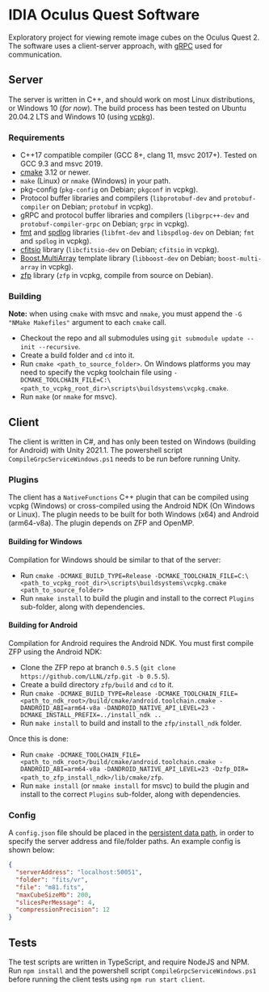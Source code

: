 # IDIA Oculus Quest Software

Exploratory project for viewing remote image cubes on the Oculus Quest 2. The software uses a client-server approach,
with [gRPC](https://grpc.io/) used for communication.

## Server

The server is written in C++, and should work on most Linux distributions, or Windows 10 (_for now_). The build process has been tested on Ubuntu 20.04.2 LTS and Windows 10 (using [vcpkg](https://github.com/microsoft/vcpkg)).

### Requirements

- C++17 compatible compiler (GCC 8+, clang 11, msvc 2017+). Tested on GCC 9.3 and msvc 2019.
- [cmake](https://cmake.org/) 3.12 or newer.
- `make` (Linux) or `nmake` (Windows) in your path.
- pkg-config (`pkg-config` on Debian;  `pkgconf` in vcpkg).
- Protocol buffer libraries and compilers (`libprotobuf-dev` and `protobuf-compiler` on Debian; `protobuf` in vcpkg).
- gRPC and protocol buffer libraries and compilers (`libgrpc++-dev` and `protobuf-compiler-grpc` on Debian; `grpc` in
  vcpkg).
- [fmt](https://github.com/fmtlib/fmt) and [spdlog](https://github.com/gabime/spdlog) libraries (`libfmt-dev`
  and `libspdlog-dev` on Debian; `fmt` and `spdlog` in vcpkg).
- [cfitsio](https://heasarc.gsfc.nasa.gov/fitsio/) library (`libcfitsio-dev` on Debian; `cfitsio` in vcpkg).
- [Boost.MultiArray](https://www.boost.org/doc/libs/1_77_0/libs/multi_array/doc/index.html) template library (`libboost-dev` on Debian; `boost-multi-array` in vcpkg).
- [zfp](https://github.com/LLNL/zfp) library (`zfp` in vcpkg, compile from source on Debian).

### Building

**Note:** when using `cmake` with msvc and `nmake`, you must append the `-G "NMake Makefiles"` argument to each `cmake` call.

- Checkout the repo and all submodules using `git submodule update --init --recursive`.
- Create a build folder and `cd` into it.
- Run `cmake <path_to_source_folder>`. On Windows platforms you may need to specify the vcpkg toolchain file
  using `-DCMAKE_TOOLCHAIN_FILE=C:\<path_to_vcpkg_root_dir>\scripts\buildsystems\vcpkg.cmake`.
- Run `make` (or `nmake` for msvc).

## Client

The client is written in C#, and has only been tested on Windows (building for Android) with Unity 2021.1. The
powershell script `CompileGrpcServiceWindows.ps1` needs to be run before running Unity.

### Plugins
The client has a `NativeFunctions` C++ plugin that can be compiled using vcpkg (Windows) or cross-compiled using the Android NDK (On Windows or Linux).
The plugin needs to be built for both Windows (x64) and Android (arm64-v8a). The plugin depends on ZFP and OpenMP.

#### Building for Windows
Compilation for Windows should be similar to that of the server:
- Run `cmake -DCMAKE_BUILD_TYPE=Release -DCMAKE_TOOLCHAIN_FILE=C:\<path_to_vcpkg_root_dir>\scripts\buildsystems\vcpkg.cmake <path_to_source_folder>`
- Run `nmake install` to build the plugin and install to the correct `Plugins`  sub-folder, along with dependencies.

#### Building for Android
Compilation for Android requires the Android NDK. You must first compile ZFP using the Android NDK:
- Clone the ZFP repo at branch `0.5.5` (`git clone https://github.com/LLNL/zfp.git -b 0.5.5`).
- Create a build directory `zfp/build` and `cd` to it. 
- Run `cmake -DCMAKE_BUILD_TYPE=Release -DCMAKE_TOOLCHAIN_FILE=<path_to_ndk_root>/build/cmake/android.toolchain.cmake -DANDROID_ABI=arm64-v8a -DANDROID_NATIVE_API_LEVEL=23 -DCMAKE_INSTALL_PREFIX=../install_ndk ..` 
- Run `make install` to build and install to the `zfp/install_ndk` folder.

Once this is done:
- Run `cmake -DCMAKE_TOOLCHAIN_FILE=<path_to_ndk_root>/build/cmake/android.toolchain.cmake -DANDROID_ABI=arm64-v8a -DANDROID_NATIVE_API_LEVEL=23 -Dzfp_DIR=<path_to_zfp_install_ndk>/lib/cmake/zfp`.
- Run `make install` (or `nmake install` for msvc) to build the plugin and install to the correct `Plugins` sub-folder, along with dependencies.
### Config
A `config.json` file should be placed in the [persistent data path](https://docs.unity3d.com/2021.1/Documentation/ScriptReference/Application-persistentDataPath.html), in order to specify the server address and file/folder paths. An example config is shown below:

```json
{
  "serverAddress": "localhost:50051",
  "folder": "fits/vr",
  "file": "m81.fits",
  "maxCubeSizeMb": 200,
  "slicesPerMessage": 4,
  "compressionPrecision": 12
}
```

## Tests

The test scripts are written in TypeScript, and require NodeJS and NPM. Run `npm install` and the powershell script `CompileGrpcServiceWindows.ps1`
before running the client tests using `npm run start client`.